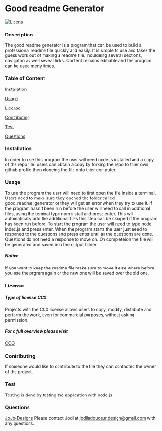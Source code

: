 # Good readme Generator
  [![Licens](https://img.shields.io/badge/License-CC0%202.0-blue.svg)](https://opensource.org/licenses/CC0)
  ### Description
  The good readme generator is a program that can be used to build a professional readme file quickly and easily. It is simple to use and takes the guess work out of making a readme file. Inculdeing several sections, navigaton as well seveal links. Content remains editiable and the program can be used meny times.  
  ### Table of Content
  [Installation](#Installation)

  [Usage](#Usage)

  [License](#License)

  [Contributing](#Contributing)

  [Test](#Test)

  [Questions](#Questions)

  ### Installation
  In order to use this program the user will need node.js installed and a copy of the repo file. users can obtain a copy by forking the repo to thier own github profile then cloneing the file onto thier computer.
  ### Usage
  To use the program the user will need to first open the file inside a terminal. Users need to make sure they opened the folder called good_readme_generator or they will get an error when they try to use it. If the program hasn't been run before the user will need to call in addtional files, using the teminal type npm install and press enter. This will automatically add the additional files this step can be skipped if the program has been run before. To start the program the user will need to type node index.js and press enter. When the program starts the user just need to responed to the questions and press enter until all the questions are done. Questions do not need a response to move on. On completeion the file will be generated and saved into the output folder. 
  ##### Notice 
  If you want to keep the readme file make sure to move it else where before you use the prgram again or the new one will be saved over the old one. 
  ### License
  ##### Type of license CC0
  Projects with the CC0 license allows users to copy, modify, distribute and perform the work, even for commercial purposes, without asking permission.
 ##### For a full overview please visit
[CCO](https://creativecommons.org/publicdomain/zero/1.0/legalcode)  
  ### Contributing
  If someone would like to contribute to the file they can contacted the owner of the project.
  ### Test
  Testing is done by testing the application with node.js
  ### Questions
  [JoJo-Designs](https://github.com/JoJo-Designs)
  Please contact Jodi  at jodiladouceur.design@gmail.com with any questions.